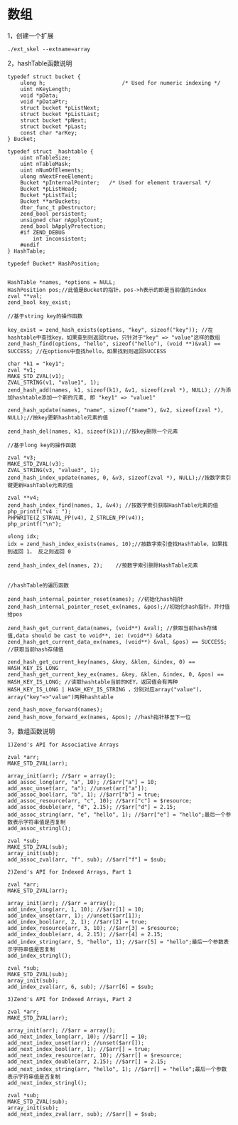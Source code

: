 # 数组

1，创建一个扩展

	./ext_skel --extname=array
	
2，hashTable函数说明
	
	typedef struct bucket {
		ulong h;						/* Used for numeric indexing */
		uint nKeyLength;
		void *pData;
		void *pDataPtr;
		struct bucket *pListNext;
		struct bucket *pListLast;
		struct bucket *pNext;
		struct bucket *pLast;
		const char *arKey;
	} Bucket;
	
	typedef struct _hashtable {
		uint nTableSize;
		uint nTableMask;
		uint nNumOfElements;
		ulong nNextFreeElement;
		Bucket *pInternalPointer;	/* Used for element traversal */
		Bucket *pListHead;
		Bucket *pListTail;
		Bucket **arBuckets;
		dtor_func_t pDestructor;
		zend_bool persistent;
		unsigned char nApplyCount;
		zend_bool bApplyProtection;
		#if ZEND_DEBUG
			int inconsistent;
		#endif
	} HashTable;

	typedef Bucket* HashPosition; 


	HashTable *names, *options = NULL;
	HashPosition pos;//此值是Bucket的指针，pos->h表示的即是当前值的index
	zval **val;
	zend_bool key_exist;
	
	//基于string key的操作函数
	
	key_exist = zend_hash_exists(options, "key", sizeof("key")); //在hashtable中查找key，如果查到则返回true，只针对于"key" => "value"这样的数组
	zend_hash_find(options, "hello", sizeof("hello"), (void **)&val) == SUCCESS; //在options中查找hello，如果找到则返回SUCCESS
	
	char *k1 = "key1";
    zval *v1;
    MAKE_STD_ZVAL(v1);
    ZVAL_STRING(v1, "value1", 1);
    zend_hash_add(names, k1, sizeof(k1), &v1, sizeof(zval *), NULL); //为添加hashtable添加一个新的元素, 即 "key1" => "value1"
    
    zend_hash_update(names, "name", sizeof("name"), &v2, sizeof(zval *), NULL);//按key更新hashtable元素的值
    
    zend_hash_del(names, k1, sizeof(k1));//按key删除一个元素
	
	//基于long key的操作函数
	
	zval *v3;
    MAKE_STD_ZVAL(v3);
    ZVAL_STRING(v3, "value3", 1);
    zend_hash_index_update(names, 0, &v3, sizeof(zval *), NULL);//按数字索引键更新HashTable元素的值
    
    zval **v4;
    zend_hash_index_find(names, 1, &v4); //按数字索引获取HashTable元素的值
    php_printf("v4 : ");
    PHPWRITE(Z_STRVAL_PP(v4), Z_STRLEN_PP(v4));
    php_printf("\n");
	
	ulong idx;
    idx = zend_hash_index_exists(names, 10);//按数字索引查找HashTable，如果找到返回 1， 反之则返回 0
    
    zend_hash_index_del(names, 2);    //按数字索引删除HashTable元素
	
	
	//hashTable的遍历函数
	
	zend_hash_internal_pointer_reset(names); //初始化hash指针
	zend_hash_internal_pointer_reset_ex(names, &pos);//初始化hash指针，并付值给pos
	
	zend_hash_get_current_data(names, (void**) &val); //获取当前hash存储值,data should be cast to void**, ie: (void**) &data
	zend_hash_get_current_data_ex(names, (void**) &val, &pos) == SUCCESS; //获取当前hash存储值
	
	zend_hash_get_current_key(names, &key, &klen, &index, 0) == HASH_KEY_IS_LONG
	zend_hash_get_current_key_ex(names, &key, &klen, &index, 0, &pos) == HASH_KEY_IS_LONG; //读取hashtable当前的KEY，返回值会有两种 HASH_KEY_IS_LONG | HASH_KEY_IS_STRING ，分别对应array("value")，array("key"=>"value")两种hashtable
	
	zend_hash_move_forward(names); 
	zend_hash_move_forward_ex(names, &pos); //hash指针移至下一位
	
	
	
3，数组函数说明

	1)Zend's API for Associative Arrays
	
	zval *arr;
	MAKE_STD_ZVAL(arr);
	
	array_init(arr); //$arr = array();
	add_assoc_long(arr, "a", 10); //$arr["a"] = 10; 
	add_asoc_unset(arr, "a"); //unset(arr["a"]);
	add_assoc_bool(arr, "b", 1); //$arr["b"] = true;
	add_assoc_resource(arr, "c", 10); //$arr["c"] = $resource;
	add_assoc_double(arr, "d", 2.15); //$arr["d"] = 2.15;
	add_assoc_string(arr, "e", "hello", 1); //$arr["e"] = "hello";最后一个参数表示字符串值是否复制
	add_assoc_stringl();
	
	zval *sub;
	MAKE_STD_ZVAL(sub);
	array_init(sub);
	add_assoc_zval(arr, "f", sub); //$arr["f"] = $sub;
	
	2)Zend's API for Indexed Arrays, Part 1
	
	zval *arr;
	MAKE_STD_ZVAL(arr);
	
	array_init(arr); //$arr = array();
	add_index_long(arr, 1, 10); //$arr[1] = 10;
	add_index_unset(arr, 1); //unset($arr[1]);
	add_index_bool(arr, 2, 1); //$arr[2] = true;
	add_index_resource(arr, 3, 10); //$arr[3] = $resource;
	add_index_double(arr, 4, 2.15); //$arr[4] = 2.15;
	add_index_string(arr, 5, "hello", 1); //$arr[5] = "hello";最后一个参数表示字符串值是否复制
	add_index_stringl();
	
	zval *sub;
	MAKE_STD_ZVAL(sub);
	array_init(sub);
	add_index_zval(arr, 6, sub); //$arr[6] = $sub;
	
	3)Zend's API for Indexed Arrays, Part 2
	
	zval *arr;
	MAKE_STD_ZVAL(arr);
	
	array_init(arr); //$arr = array();
	add_next_index_long(arr, 10); //$arr[] = 10;
	add_next_index_unset(arr); //unset($arr[]);
	add_next_index_bool(arr, 1); //$arr[] = true;
	add_next_index_resource(arr, 10); //$arr[] = $resource;
	add_next_index_double(arr, 2.15); //$arr[] = 2.15;
	add_next_index_string(arr, "hello", 1); //$arr[] = "hello";最后一个参数表示字符串值是否复制
	add_next_index_stringl();
	
	zval *sub;
	MAKE_STD_ZVAL(sub);
	array_init(sub);
	add_next_index_zval(arr, sub); //$arr[] = $sub;	

